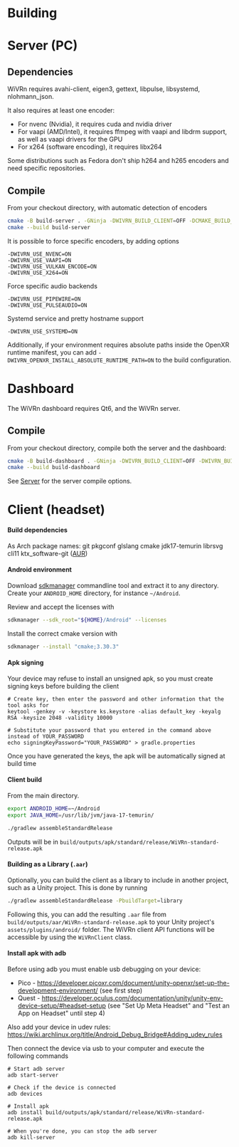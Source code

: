 # Building

# Server (PC)

## Dependencies

WiVRn requires avahi-client, eigen3, gettext, libpulse, libsystemd, nlohmann_json.

It also requires at least one encoder:

 * For nvenc (Nvidia), it requires cuda and nvidia driver
 * For vaapi (AMD/Intel), it requires ffmpeg with vaapi and libdrm support, as well as vaapi drivers for the GPU
 * For x264 (software encoding), it requires libx264

Some distributions such as Fedora don't ship h264 and h265 encoders and need specific repositories.

## Compile

From your checkout directory, with automatic detection of encoders
```bash
cmake -B build-server . -GNinja -DWIVRN_BUILD_CLIENT=OFF -DCMAKE_BUILD_TYPE=RelWithDebInfo
cmake --build build-server
```

It is possible to force specific encoders, by adding options
```
-DWIVRN_USE_NVENC=ON
-DWIVRN_USE_VAAPI=ON
-DWIVRN_USE_VULKAN_ENCODE=ON
-DWIVRN_USE_X264=ON
```

Force specific audio backends
```
-DWIVRN_USE_PIPEWIRE=ON
-DWIVRN_USE_PULSEAUDIO=ON
```

Systemd service and pretty hostname support
```
-DWIVRN_USE_SYSTEMD=ON
```

Additionally, if your environment requires absolute paths inside the OpenXR runtime manifest, you can add `-DWIVRN_OPENXR_INSTALL_ABSOLUTE_RUNTIME_PATH=ON` to the build configuration.

# Dashboard

The WiVRn dashboard requires Qt6, and the WiVRn server.

## Compile

From your checkout directory, compile both the server and the dashboard:
```bash
cmake -B build-dashboard . -GNinja -DWIVRN_BUILD_CLIENT=OFF -DWIVRN_BUILD_SERVER=ON -DWIVRN_BUILD_DASHBOARD=ON -DCMAKE_BUILD_TYPE=RelWithDebInfo
cmake --build build-dashboard
```

See [Server](#server-pc) for the server compile options.

# Client (headset)

#### Build dependencies
As Arch package names: git pkgconf glslang cmake jdk17-temurin librsvg cli11 ktx_software-git ([AUR](https://aur.archlinux.org/packages/ktx_software-git))

#### Android environment
Download [sdkmanager](https://developer.android.com/tools/sdkmanager) commandline tool and extract it to any directory.
Create your `ANDROID_HOME` directory, for instance `~/Android`.

Review and accept the licenses with
```bash
sdkmanager --sdk_root="${HOME}/Android" --licenses
```

Install the correct cmake version with
```bash
sdkmanager --install "cmake;3.30.3"
```

#### Apk signing
Your device may refuse to install an unsigned apk, so you must create signing keys before building the client
```
# Create key, then enter the password and other information that the tool asks for
keytool -genkey -v -keystore ks.keystore -alias default_key -keyalg RSA -keysize 2048 -validity 10000

# Substitute your password that you entered in the command above instead of YOUR_PASSWORD
echo signingKeyPassword="YOUR_PASSWORD" > gradle.properties
```
Once you have generated the keys, the apk will be automatically signed at build time

#### Client build
From the main directory.
```bash
export ANDROID_HOME=~/Android
export JAVA_HOME=/usr/lib/jvm/java-17-temurin/

./gradlew assembleStandardRelease
```

Outputs will be in `build/outputs/apk/standard/release/WiVRn-standard-release.apk`

#### Building as a Library (`.aar`)
Optionally, you can build the client as a library to include in another project, such as a Unity project. This is done by running

```bash
./gradlew assembleStandardRelease -PbuildTarget=library
```

Following this, you can add the resulting `.aar` file from `build/outputs/aar/WiVRn-standard-release.apk` to your Unity project's `assets/plugins/android/` folder. The WiVRn client API functions will be accessible by using the `WiVRnClient` class.

#### Install apk with adb
Before using adb you must enable usb debugging on your device:
 * Pico - https://developer.picoxr.com/document/unity-openxr/set-up-the-development-environment/ (see first step)
 * Quest - https://developer.oculus.com/documentation/unity/unity-env-device-setup/#headset-setup (see "Set Up Meta Headset" and "Test an App on Headset" until step 4)

Also add your device in udev rules: https://wiki.archlinux.org/title/Android_Debug_Bridge#Adding_udev_rules

Then connect the device via usb to your computer and execute the following commands
```
# Start adb server
adb start-server

# Check if the device is connected
adb devices

# Install apk
adb install build/outputs/apk/standard/release/WiVRn-standard-release.apk

# When you're done, you can stop the adb server
adb kill-server
```
